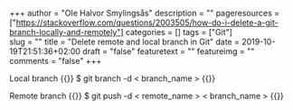 +++
author = "Ole Halvor Smylingsås"
description = ""
pageresources = ["https://stackoverflow.com/questions/2003505/how-do-i-delete-a-git-branch-locally-and-remotely"]
categories = []
tags = ["Git"]     
slug = ""
title = "Delete remote and local branch in Git"
date = 2019-10-19T21:51:36+02:00
draft = "false"
featuretext = ""
featureimg = ""
comments = "false"
+++


Local branch
{{<highlight bash>}}
$ git branch -d < branch_name >
{{</highlight>}}

Remote branch
{{<highlight bash>}}
$ git push -d < remote_name > < branch_name >
{{</highlight>}}